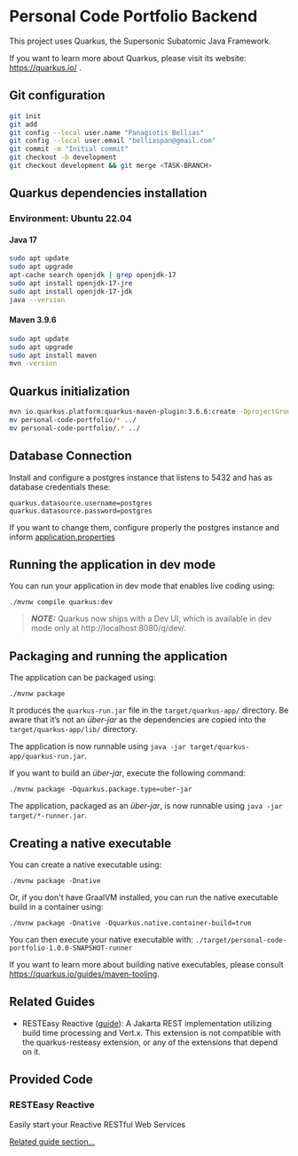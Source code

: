 # Personal Code Portfolio Backend

This project uses Quarkus, the Supersonic Subatomic Java Framework.

If you want to learn more about Quarkus, please visit its website: https://quarkus.io/ .

## Git configuration
```bash
git init
git add
git config --local user.name "Panagiotis Bellias"
git config --local user.email "belliaspan@gmail.com"
git commit -m "Initial commit"
git checkout -b development
git checkout development && git merge <TASK-BRANCH>
```

## Quarkus dependencies installation

### Environment: Ubuntu 22.04

#### Java 17

```bash
sudo apt update
sudo apt upgrade
apt-cache search openjdk | grep openjdk-17
sudo apt install openjdk-17-jre
sudo apt install openjdk-17-jdk
java --version
```

#### Maven 3.9.6

```bash
sudo apt update
sudo apt upgrade
sudo apt install maven
mvn -version
```

## Quarkus initialization

```bash
mvn io.quarkus.platform:quarkus-maven-plugin:3.6.6:create -DprojectGroupId='gr.pcp' -DprojectArtifactId='personal-code-portfolio' -Dextensions='resteasy-reactive'
mv personal-code-portfolio/* ../
mv personal-code-portfolio/.* ../
```

## Database Connection

Install and configure a postgres instance that listens to 5432 and has as database credentials these:
```application.properties
quarkus.datasource.username=postgres
quarkus.datasource.password=postgres
```

If you want to change them, configure properly the postgres instance and inform [application.properties](src/main/resources/application.properties)

## Running the application in dev mode

You can run your application in dev mode that enables live coding using:
```shell script
./mvnw compile quarkus:dev
```

> **_NOTE:_**  Quarkus now ships with a Dev UI, which is available in dev mode only at http://localhost:8080/q/dev/.

## Packaging and running the application

The application can be packaged using:
```shell script
./mvnw package
```
It produces the `quarkus-run.jar` file in the `target/quarkus-app/` directory.
Be aware that it’s not an _über-jar_ as the dependencies are copied into the `target/quarkus-app/lib/` directory.

The application is now runnable using `java -jar target/quarkus-app/quarkus-run.jar`.

If you want to build an _über-jar_, execute the following command:
```shell script
./mvnw package -Dquarkus.package.type=uber-jar
```

The application, packaged as an _über-jar_, is now runnable using `java -jar target/*-runner.jar`.

## Creating a native executable

You can create a native executable using: 
```shell script
./mvnw package -Dnative
```

Or, if you don't have GraalVM installed, you can run the native executable build in a container using: 
```shell script
./mvnw package -Dnative -Dquarkus.native.container-build=true
```

You can then execute your native executable with: `./target/personal-code-portfolio-1.0.0-SNAPSHOT-runner`

If you want to learn more about building native executables, please consult https://quarkus.io/guides/maven-tooling.

## Related Guides

- RESTEasy Reactive ([guide](https://quarkus.io/guides/resteasy-reactive)): A Jakarta REST implementation utilizing build time processing and Vert.x. This extension is not compatible with the quarkus-resteasy extension, or any of the extensions that depend on it.

## Provided Code

### RESTEasy Reactive

Easily start your Reactive RESTful Web Services

[Related guide section...](https://quarkus.io/guides/getting-started-reactive#reactive-jax-rs-resources)
